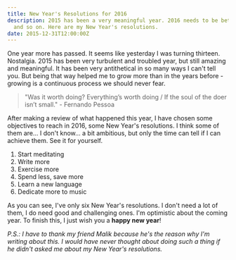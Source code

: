 ```yaml
---
title: New Year's Resolutions for 2016
description: 2015 has been a very meaningful year. 2016 needs to be better than 2015
  and so on. Here are my New Year's resolutions.
date: 2015-12-31T12:00:00Z
---
```


One year more has passed. It seems like yesterday I was turning thirteen. Nostalgia. 2015 has been very turbulent and troubled year, but still amazing and meaningful. It has been very antithetical in so many ways I can't tell you. But being that way helped me to grow more than in the years before - growing is a continuous process we should never fear.

<!--more-->

> "Was it worth doing? Everything’s worth doing / If the soul of the doer isn’t small." - Fernando Pessoa

After making a review of what happened this year, I have chosen some objectives to reach in 2016, some New Year's resolutions. I think some of them are... I don't know... a bit ambitious, but only the time can tell if I can achieve them. See it for yourself.

1. Start meditating
2. Write more
3. Exercise more
4. Spend less, save more
5. Learn a new language
6. Dedicate more to music

As you can see, I've only six New Year's resolutions. I don't need a lot of them, I do need good and challenging ones. I'm optimistic about the coming year. To finish this, I just wish you a **happy new year**!

*P.S.: I have to thank my friend Malik because he's the reason why I'm writing about this. I would have never thought about doing such a thing if he didn't asked me about my New Year's resolutions.*
